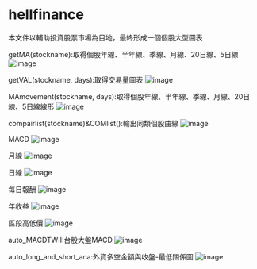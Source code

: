 # hellfinance
本文件以輔助投資股票市場為目地，最終形成一個個股大型圖表


getMA(stockname):取得個股年線、半年線、季線、月線、20日線、5日線
![image](https://user-images.githubusercontent.com/13391712/120162749-490e7a80-c22b-11eb-8eb5-d18a87461ef4.png)


getVAL(stockname, days):取得交易量圖表
![image](https://user-images.githubusercontent.com/13391712/120162795-5592d300-c22b-11eb-9514-074b2ca49dec.png)


MAmovement(stockname, days):取得個股年線、半年線、季線、月線、20日線、5日線線形
![image](https://user-images.githubusercontent.com/13391712/120162829-60e5fe80-c22b-11eb-9197-534c1effe514.png)

compairlist(stockname)&COMlist():輸出同類個股曲線
![image](https://user-images.githubusercontent.com/13391712/120163153-c89c4980-c22b-11eb-925b-18576d192a1c.png)

MACD
![image](https://user-images.githubusercontent.com/13391712/120615773-33978b80-c48b-11eb-8c55-dc10f300f58f.png)

月線
![image](https://user-images.githubusercontent.com/13391712/120738262-211c6100-c522-11eb-84fd-5c977d848cb8.png)

日線
![image](https://user-images.githubusercontent.com/13391712/120738278-2c6f8c80-c522-11eb-87f1-92beef613038.png)

每日報酬
![image](https://user-images.githubusercontent.com/13391712/120738304-3a251200-c522-11eb-9039-4ba08b7b03b0.png)

年收益
![image](https://user-images.githubusercontent.com/13391712/120738530-8f612380-c522-11eb-9ce1-420f10bbac65.png)

區段高低價
![image](https://user-images.githubusercontent.com/13391712/120738214-0cd86400-c522-11eb-8f89-e6c2528d21a2.png)

auto_MACDTWII:台股大盤MACD
![image](https://user-images.githubusercontent.com/13391712/122500146-cd7f3c80-d024-11eb-86e2-829425891a6c.png)

auto_long_and_short_ana:外資多空金額與收盤-最低關係圖
![image](https://user-images.githubusercontent.com/13391712/122500209-f0115580-d024-11eb-8c93-d14c41f2874c.png)
